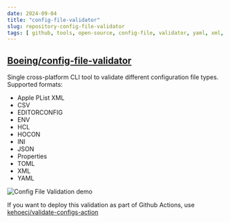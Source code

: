 ```yaml
---
date: 2024-09-04
title: "config-file-validator"
slug: repository-config-file-validator
tags: [ github, tools, open-source, config-file, validator, yaml, xml, json ]
---
```


## [Boeing/config-file-validator][1]

Single cross-platform CLI tool to validate different configuration file types. Supported formats:
* Apple PList XML
* CSV
* EDITORCONFIG
* ENV
* HCL
* HOCON
* INI
* JSON
* Properties
* TOML
* XML
* YAML

![Config File Validation demo][2]

If you want to deploy this validation as part of Github Actions, use [kehoecj/validate-configs-action][3]

  [1]: https://github.com/Boeing/config-file-validator
  [2]: https://github.com/Boeing/config-file-validator/raw/main/img/demo.gif
  [3]: https://github.com/kehoecj/validate-configs-action
